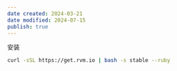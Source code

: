 ```yaml
---
date created: 2024-03-21
date modified: 2024-07-15
publish: true
---
```


安装

```bash
curl -sSL https://get.rvm.io | bash -s stable --ruby
```
